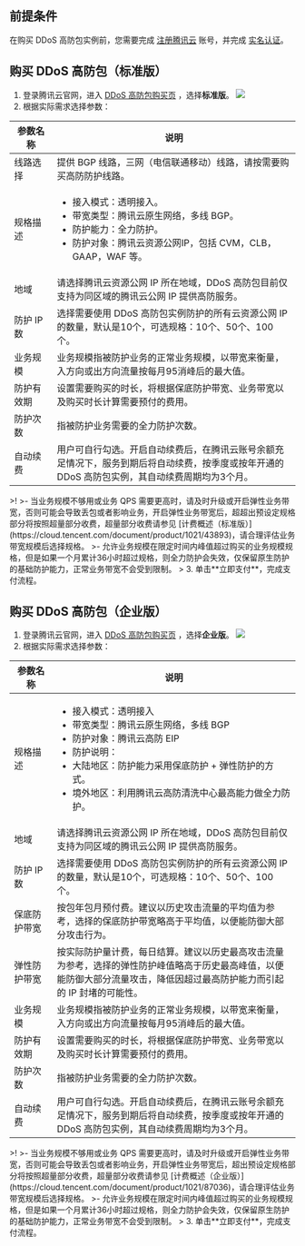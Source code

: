 ## 前提条件
在购买 DDoS 高防包实例前，您需要完成 [注册腾讯云](https://cloud.tencent.com/document/product/378/17985) 账号，并完成 [实名认证](https://cloud.tencent.com/document/product/378/3629)。

## 购买 DDoS 高防包（标准版）
1. 登录腾讯云官网，进入 [DDoS 高防包购买页](https://buy.cloud.tencent.com/antiddos#/native) ，选择**标准版**。
![](https://qcloudimg.tencent-cloud.cn/raw/8798c7a4ffdc444962a21ea2dd064cdc.png)
2. 根据实际需求选择参数：
<table>
<thead>
<tr>
<th width="15%">参数名称</th>
<th>说明</th>
</tr>
</thead>
<tbody><tr>
<td>线路选择</td>
<td>提供 BGP 线路，三网（电信联通移动）线路，请按需要购买高防防护线路。</td>
</tr>
<tr>
<td>规格描述</td>
<td><ul><li>接入模式：透明接入。</li><li>带宽类型：腾讯云原生网络，多线 BGP。</li><li>防护能力：全力防护。</li><li>防护对象：腾讯云资源公网IP，包括 CVM，CLB，GAAP，WAF 等。</li></ul></td>
</tr>
<tr>
<td>地域</td>
<td>请选择腾讯云资源公网 IP 所在地域，DDoS  高防包目前仅支持为同区域的腾讯云公网 IP  提供高防服务。</td>
</tr>
<tr>
<td>防护 IP 数</td>
<td>选择需要使用 DDoS 高防包实例防护的所有云资源公网 IP 的数量，默认是10个，可选规格：10个、50个、100个。</td>
</tr>
<tr>
<td>业务规模</td>
<td>业务规模指被防护业务的正常业务规模，以带宽来衡量，入方向或出方向流量按每月95消峰后的最大值。</td>
</tr>
<tr>
<td>防护有效期</td>
<td>设置需要购买的时长，将根据保底防护带宽、业务带宽以及购买时长计算需要预付的费用。</td>
</tr>
<tr>
<td>防护次数</td>
<td>指被防护业务需要的全力防护次数。</td>
</tr>
<tr>
<td>自动续费</td>
<td>用户可自行勾选。开启自动续费后，在腾讯云账号余额充足情况下，服务到期后将自动续费，按季度或按年开通的 DDoS 高防包实例，其自动续费周期均为3个月。</td>
</tr>
</tbody></table>
>!
>- 当业务规模不够用或业务 QPS 需要更高时，请及时升级或开启弹性业务带宽，否则可能会导致丢包或者影响业务，开启弹性业务带宽后，超超出预设定规格部分将按照超量部分收费，超量部分收费请参见 [计费概述（标准版）](https://cloud.tencent.com/document/product/1021/43893)，请合理评估业务带宽规模后选择规格。
>- 允许业务规模在限定时间内峰值超过购买的业务规模规格，但是如果一个月累计36小时超过规格，则全力防护会失效，仅保留原生防护的基础防护能力，正常业务带宽不会受到限制。
>
3. 单击**立即支付**，完成支付流程。

## 购买 DDoS 高防包（企业版）
1. 登录腾讯云官网，进入 [DDoS 高防包购买页](https://buy.cloud.tencent.com/antiddos#/native) ，选择**企业版**。
![](https://qcloudimg.tencent-cloud.cn/raw/4159d86e80cb1ffafe7cc7eff9665904.png)
2. 根据实际需求选择参数：
<table>
<thead>
<tr>
<th width="15%">参数名称</th>
<th>说明</th>
</tr>
</thead>
<tbody><tr>
<td>规格描述</td>
<td><ul><li>接入模式：透明接入</li><li>带宽类型：腾讯云原生网络，多线 BGP</li><li>防护对象：腾讯云高防 EIP</li><li>防护说明：</li><li>大陆地区：防护能力采用保底防护 + 弹性防护的方式。</li><li>境外地区：利用腾讯云高防清洗中心最高能力做全力防护。</li></ul></td>
</tr>
<tr>
<td>地域</td>
<td>请选择腾讯云资源公网 IP 所在地域，DDoS 高防包目前仅支持为同区域的腾讯云公网 IP 提供高防服务。</td>
</tr>
<tr>
<td>防护 IP 数</td>
<td>选择需要使用 DDoS 高防包实例防护的所有云资源公网 IP 的数量，默认是10个，可选规格：10个、50个、100个。</td>
</tr>
<tr>
<td>保底防护带宽</td>
<td>按包年包月预付费。建议以历史攻击流量的平均值为参考，选择的保底防护带宽略高于平均值，以便能防御大部分攻击行为。</td>
</tr>
<tr>
<td>弹性防护带宽</td>
<td>按实际防护量计费，每日结算。建议以历史最高攻击流量为参考，选择的弹性防护峰值略高于历史最高峰值，以便能防御大部分流量攻击，降低因超过最高防护能力而引起的 IP 封堵的可能性。</td>
</tr>
<tr>
<td>业务规模</td>
<td>业务规模指被防护业务的正常业务规模，以带宽来衡量，入方向或出方向流量按每月95消峰后的最大值。</td>
</tr>
<tr>
<td>防护有效期</td>
<td>设置需要购买的时长，将根据保底防护带宽、业务带宽以及购买时长计算需要预付的费用。</td>
</tr>
<tr>
<td>防护次数</td>
<td>指被防护业务需要的全力防护次数。</td>
</tr>
<tr>
<td>自动续费</td>
<td>用户可自行勾选。开启自动续费后，在腾讯云账号余额充足情况下，服务到期后将自动续费，按季度或按年开通的 DDoS 高防包实例，其自动续费周期均为3个月。</td>
</tr>
</tbody></table>
>!
>- 当业务规模不够用或业务 QPS 需要更高时，请及时升级或开启弹性业务带宽，否则可能会导致丢包或者影响业务，开启弹性业务带宽后，超出预设定规格部分将按照超量部分收费，超量部分收费请参见 [计费概述（企业版）](https://cloud.tencent.com/document/product/1021/87036)，请合理评估业务带宽规模后选择规格。
>- 允许业务规模在限定时间内峰值超过购买的业务规模规格，但是如果一个月累计36小时超过规格，则全力防护会失效，仅保留原生防护的基础防护能力，正常业务带宽不会受到限制。
>
3. 单击**立即支付**，完成支付流程。
